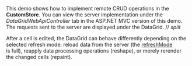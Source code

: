 This demo shows how to&nbsp;implement remote CRUD operations in&nbsp;the **CustomStore**. You can view the server implementation under the *DataGridWebApiController* tab in&nbsp;the ASP.NET MVC version of&nbsp;this demo. The requests sent to&nbsp;the server are displayed under the DataGrid.
// _split_
 
After a&nbsp;cell is&nbsp;edited, the DataGrid can behave differently depending on&nbsp;the selected refresh mode: reload data from the server (the [refreshMode](/Documentation/ApiReference/UI_Components/dxDataGrid/Configuration/editing/#refreshMode) is&nbsp;full), reapply data processing operations (reshape), or&nbsp;merely rerender the changed cells (repaint).